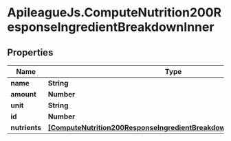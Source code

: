 # ApileagueJs.ComputeNutrition200ResponseIngredientBreakdownInner

## Properties

Name | Type | Description | Notes
------------ | ------------- | ------------- | -------------
**name** | **String** |  | [optional] 
**amount** | **Number** |  | [optional] 
**unit** | **String** |  | [optional] 
**id** | **Number** |  | [optional] 
**nutrients** | [**[ComputeNutrition200ResponseIngredientBreakdownInnerNutrientsInner]**](ComputeNutrition200ResponseIngredientBreakdownInnerNutrientsInner.md) |  | [optional] 


